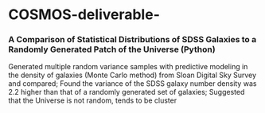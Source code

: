 # COSMOS-deliverable-

### A Comparison of Statistical Distributions of SDSS Galaxies to a Randomly Generated Patch of the Universe (Python)

Generated multiple random variance samples with predictive modeling in the density of galaxies (Monte Carlo method) from Sloan Digital Sky Survey and compared; Found the variance of the SDSS galaxy number density was 2.2 higher than that of a randomly generated set of galaxies; Suggested that the Universe is not random, tends to be cluster 
